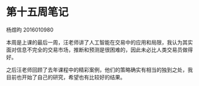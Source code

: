# 第十五周笔记

杨煜昀 2016010980

本周是上课的最后一周，汪老师讲了人工智能在交易中的应用和局限，我认为其实面对信息不完全的交易市场，推断和预测是很困难的，因此未必比人类交易员做得好。

之后汪老师回顾了去年课程中的精彩案例，他们的策略确实有相当的独到之处，我目前也开始了自己的研究，希望也有比较好的结果。